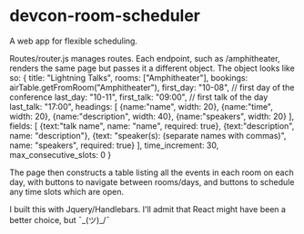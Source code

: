 # devcon-room-scheduler
A web app for flexible scheduling.

Routes/router.js manages routes.  Each endpoint, such as /amphitheater, renders the same page but passes it a different object.  The object looks like so:
{
        title: "Lightning Talks",
        rooms: ["Amphitheater"],
        bookings: airTable.getFromRoom("Amphitheater"),
        first_day: "10-08", // first day of the conference
        last_day: "10-11",
        first_talk: "09:00", // first talk of the day
        last_talk: "17:00", 
        headings: [
            {name:"name", width: 20},
            {name:"time", width: 20},
            {name:"description", width: 40},
            {name:"speakers", width: 20}
        ],
        fields: [
            {text:"talk name", name: "name", required: true},
            {text:"description", name: "description"},
            {text: "speaker(s): (separate names with commas)", name: "speakers", required: true}
        ],
        time_increment: 30,
        max_consecutive_slots: 0
}

The page then constructs a table listing all the events in each room on each day, with buttons to navigate between rooms/days, and buttons to schedule any time slots which are open.

I built this with Jquery/Handlebars.  I'll admit that React might have been a better choice, but ¯\_(ツ)_/¯
